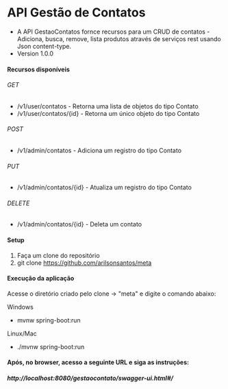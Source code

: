 # API Gestão de Contatos #


* A API GestaoContatos fornce recursos para um CRUD de contatos - Adiciona, busca, remove, lista produtos através de serviços rest usando Json content-type.
* Version 1.0.0

#### Recursos disponíveis

###### GET 
* /v1/user/contatos         -  Retorna uma lista de objetos do tipo Contato
* /v1/user/contatos/{id}    -  Retorna um único objeto do tipo Contato


###### POST
* /v1/admin/contatos        -  Adiciona um registro do tipo Contato


###### PUT
* /v1/admin/contatos/{id}   -  Atualiza um registro do tipo Contato


###### DELETE 
* /v1/admin/contatos/{id}   -  Deleta um contato


#### Setup 

1. Faça um clone do repositório
2. git clone https://github.com/arilsonsantos/meta


#### Execução da aplicação

Acesse o diretório criado pelo clone -> "meta" e digite o comando abaixo:

Windows
* mvnw spring-boot:run

Linux/Mac
* ./mvnw spring-boot:run


#### Após, no browser, acesso a seguinte URL e siga as instruções:

##### http://localhost:8080/gestaocontato/swagger-ui.html#/

